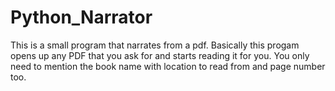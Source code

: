 # Python_Narrator

This is a small program that narrates  from a pdf.
Basically this progam opens up any PDF that you ask for and starts reading it for you.
You only need to mention the book name with location to read from and page number too.
